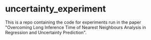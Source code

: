 # uncertainty_experiment
This is a repo containing the code for experiments run in the paper "Overcoming Long Inference Time of Nearest Neighbours Analysis in Regression and Uncertainty Prediction".
